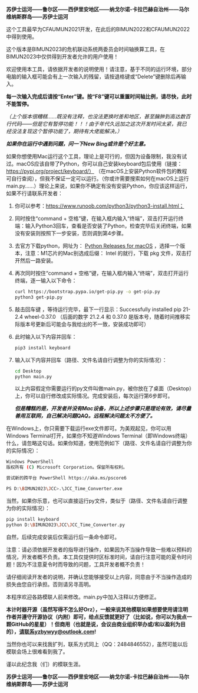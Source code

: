 **苏伊士运河——鲁尔区——西伊里安地区——纳戈尔诺-卡拉巴赫自治州——马尔维纳斯群岛——苏伊士运河**

这个工具最早为CFAUMUN2021开发，在此后的BIMUN2022和CFAUMUN2022中得到使用。

这个版本是BIMUN2023的危机联动系统两委员会时间轴换算工具，在BIMUN2023中仅供得到开发者允许的用户使用！

欢迎使用本工具，请依据开发者的说明使用！请注意，基于不同的运行环境，部分电脑的输入框可能会有上一次输入的残留，请按退格键或“Delete”键删除后再输入。

**每一次输入完成后请按“Enter”键。按“F8”键可以重置时间轴比例，请尽快，此时不能暂停。**

*（上个版本很糟糕……既没有注释，也没法更换时差和地区，甚至臃肿到高达数百行代码——但是它有暂停功能！！！由于年代久远加之这次开发时间太紧，我已经没法复现这个暂停功能了，期待有大佬能解决。）*

***如果你在运行中遇到问题，问一下New Bing或许是个好主意。***

如果你想使用Mac运行这个工具，理论上是可行的，但因为设备限制，我没有试过。macOS应该自带了Python，你可以自己安装keyboard包后使用（链接：https://pypi.org/project/keyboard/）
（在macOS上安装Python软件包的教程可自行查阅），但我不保证一定可以运行。（你或许需要搜索如何在macOS上运行main.py……）理论上来说，如果你不确定有没有安装Python，你应该这样运行，如果不行请联系开发者：

1. 你可以参考：https://www.runoob.com/python3/python3-install.html；

2. 同时按住“command + 空格”键，在输入框内输入“终端”，双击打开运行终端：输入Python3回车，查看是否安装了Python，检查完毕后关闭终端，如果没有安装则按照下一步安装，否则调到第4步骤。

3. 去官方下载python，网址为： [Python Releases for macOS](https://link.zhihu.com/?target=https%3A//www.python.org/downloads/macos/) ，选择一个版本，注意：M1芯片的Mac别选成后缀： Intel 的就行，下载 pkg 文件，双击打开然后一路安装。

4. 再次同时按住“command + 空格”键，在输入框内输入“终端”，双击打开运行终端，逐一输入以下命令：

   ```bash
   curl https://bootstrap.pypa.io/get-pip.py -o get-pip.py
   python3 get-pip.py
   ```

5. 敲击回车键 ，等待运行完毕，最下一行显示：Successfully installed pip 21-2.4 wheel-0.37.0 （后面的数字 21.2.4 和 0.37.0 是版本号，随着时间推移实际版本号更新后可能会与我给出的不一致，安装成功即可）

6. 此时输入以下内容并回车：

   ```bash
   pip3 install keyboard
   ```

7. 输入以下内容并回车（路径、文件名请自行调整为你的实际情况）：

   ```bash
   cd Desktop
   python main.py
   ```

   以上内容假定你需要运行的py文件叫做main.py，被你放在了桌面（Desktop）上，你可以自行修改成实际情况。完成安装后，每次运行第6步即可。

   ***但是糟糕的是，开发者并没有Mac设备，所以上述步骤只是理论有效，请尽量善用互联网，自己解决问题QAQ。远程解决问题太不方便了。***

在Windows上，你只需要下载运行exe文件即可。为美观起见，你可以用Windows Terminal打开，如果你不知道Windows Terminal（即Windows终端）什么，请忽略这句话。如果你知道，使用范例如下（路径、文件名请自行调整为你的实际情况）：

```bash
Windows PowerShell
版权所有 (C) Microsoft Corporation。保留所有权利。

尝试新的跨平台 PowerShell https://aka.ms/pscore6

PS D:\BIMUN2023\JCC>.\JCC_Time_Converter.exe
```

当然，如果你乐意，也可以直接运行py文件，类似于（路径、文件名请自行调整为你的实际情况）：

```bash
pip install keyboard
python D:\BIMUN2023\JCC\JCC_Time_Converter.py
```

自然，后续完成安装后仅需运行后一条命令即可。

注意：请必须依据开发者的指导进行操作，如果因为不当操作导致一些难以预料的情况，开发者概不负责。本工具仅提供时区标准时间，请自行注意可能的夏令时问题！因为不注意夏令时而导致的问题，工具开发者概不负责！

请仔细阅读开发者的说明，并确认您能够接受以上内容，同意由于不当操作造成的损失由您自行承担。否则请另寻高明。

本程序欢迎各路模联人前来修改。main.py中加入注释以方便修正。

**本计时器开源（虽然写得不怎么好Orz），一般来说其他模联如果想要使用请注明作者并遵守开源协议（内附）即可，给点反馈就更好了（比如说，你可以为我点一颗GitHub的星星）！但商用（也就是说，会议由商业组织举办或/和以盈利为目的），请联系yzbywyy@outlook.com!**

当然你也可以来找我扩列，联系方式同上（QQ：2484846552），虽然可能以后模联会场上很难看到我了。

谨以此纪念我（们）的模联生涯。

**苏伊士运河——鲁尔区——西伊里安地区——纳戈尔诺-卡拉巴赫自治州——马尔维纳斯群岛——苏伊士运河**
